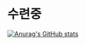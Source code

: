 # 수련중

[![Anurag's GitHub stats](https://github-readme-stats.vercel.app/api?username=Minseok0917)](https://github.com/anuraghazra/github-readme-stats)
